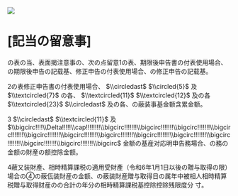 ![](https://www.nta.go.jp/tmp/cec1e651-0b48-4a34-88d3-5317a46ae4ad/images/7ab96f41826566788ec7a64cabe31532c968f20ae8b15e72b5ec87bd4f223c3c.jpg)

# \[記当の留意事\]

の表の当、表面揭注意事の、次の点留意1の表、期限後申告書の付表使用場合、の期限後申告の記载基、修正申告の付表使用場合、の修正申告の記载基。

2の表修正申告書の付表使用場合、 $\\circledast$ $\\circled{5}$ 及 $\\textcircled{7}$ の各、 $\\textcircled{11}$ $\\textcircled{12}$ 及の各 $\\textcircled{23}$ $\\circledast$ 及の各、の蔽装事基金额含累金额。

3 $\\circledast$ $\\textcircled{11}$ 及 $\\bigcirc!!!!\\Delta!!!!!\\cap!!!!!!!!\\bigcirc!!!!!!!\\bigcirc!!!!!!!\\bigcirc!!!!!!!\\bigcirc!!!!!!!\\bigcirc!!!!!!!\\bigcirc!!!!!!!\\bigcirc!!!!!!!\\bigcirc!!!!!!!\\bigcirc!!!!!!!\\bigcirc!!!!!!!\\bigcirc!!!!!!!\\bigcirc!!!!!!!\\bigcirc$ 金额の基産对応明申告務場合、の務の金额の財産の额控除金额。

4蔽又装財產、相時精算課税の適用受財產（令和6年1月1日以後の贈与取得の限）場合の④の蔽佤装財産の金额、の蔽装財産贈与取得日の属年中被相人相時精算税贈与取得财産のの合計の年分の相時精算課税基控除控除残限度分 寸。